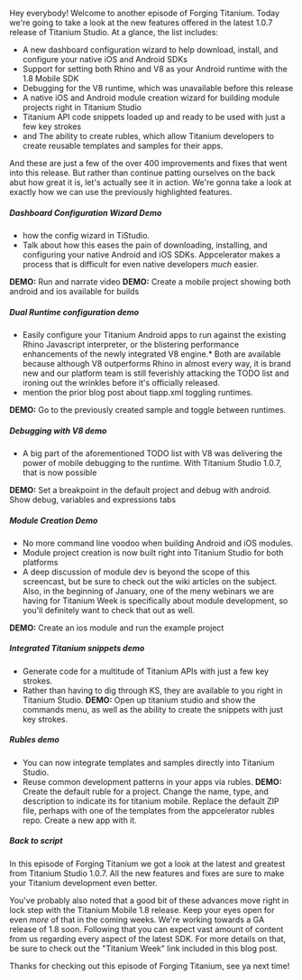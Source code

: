 Hey everybody! Welcome to another episode of Forging Titanium. Today we're going to take a look at the new features offered in the latest 1.0.7 release of Titanium Studio. At a glance, the list includes:* A new dashboard configuration wizard to help download, install, and configure your native iOS and Android SDKs* Support for setting both Rhino and V8 as your Android runtime with the 1.8 Mobile SDK* Debugging for the V8 runtime, which was unavailable before this release* A native iOS and Android module creation wizard for building module projects right in Titanium Studio* Titanium API code snippets loaded up and ready to be used with just a few key strokes* and The ability to create rubles, which allow Titanium developers to create reusable templates and samples for their apps.And these are just a few of the over 400 improvements and fixes that went into this release. But rather than continue patting ourselves on the back abut how great it is, let's actually see it in action. We're gonna take a look at exactly how we can use the previously highlighted features.##### Dashboard Configuration Wizard Demo #####* how the config wizard in TiStudio.* Talk about how this eases the pain of downloading, installing, and configuring your native Android and iOS SDKs. Appcelerator makes a process that is difficult for even native developers _much_ easier.**DEMO:** Run and narrate video**DEMO:** Create a mobile project showing both android and ios available for builds##### Dual Runtime configuration demo #####* Easily configure your Titanium Android apps to run against the existing Rhino Javascript interpreter, or the blistering performance enhancements of the newly integrated V8 engine.* Both are available because although V8 outperforms Rhino in almost every way, it is brand new and our platform team is still feverishly attacking the TODO list and ironing out the wrinkles before it's officially released.* mention the prior blog post about tiapp.xml toggling runtimes.**DEMO:** Go to the previously created sample and toggle between runtimes.##### Debugging with V8 demo #####* A big part of the aforementioned TODO list with V8 was delivering the power of mobile debugging to the runtime. With Titanium Studio 1.0.7, that is now possible**DEMO:** Set a breakpoint in the default project and debug with android. Show debug, variables and expressions tabs ##### Module Creation Demo #####* No more command line voodoo when building Android and iOS modules. * Module project creation is now built right into Titanium Studio for both platforms* A deep discussion of module dev is beyond the scope of this screencast, but be sure to check out the wiki articles on the subject. Also, in the beginning of January, one of the meny webinars we are having for Titanium Week is specifically about module development, so you'll definitely want to check that out as well.**DEMO:** Create an ios module and run the example project##### Integrated Titanium snippets demo #####* Generate code for a multitude of Titanium APIs with just a few key strokes. * Rather than having to dig through KS, they are available to you right in Titanium Studio.**DEMO:** Open up titanium studio and show the commands menu, as well as the ability to create the snippets with just key strokes.##### Rubles demo #####* You can now integrate templates and samples directly into Titanium Studio. * Reuse common development patterns in your apps via rubles.**DEMO:** Create the default ruble for a project. Change the name, type, and description to indicate its for titanium mobile. Replace the default ZIP file, perhaps with one of the templates from the appcelerator rubles repo. Create a new app with it.##### Back to script #####In this episode of Forging Titanium we got a look at the latest and greatest from Titanium Studio 1.0.7. All the new features and fixes are sure to make your Titanium development even better. You've probably also noted that a good bit of these advances move right in lock step with the Titanium Mobile 1.8 release. Keep your eyes open for even _more_ of that in the coming weeks. We're working towards a GA release of 1.8 soon. Following that you can expect vast amount of content from us regarding every aspect of the latest SDK. For more details on that, be sure to check out the "Titanium Week" link included in this blog post.Thanks for checking out this episode of Forging Titanium, see ya next time!  